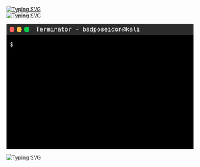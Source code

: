 <a href="https://git.io/typing-svg"><img src="https://readme-typing-svg.demolab.com?font=Gruppo&size=40&duration=5000&pause=9999&color=C6FF00&multiline=true&random=false&width=435&lines=B4DP0S31D0N" alt="Typing SVG" /></a><br>
<a href="https://git.io/typing-svg"><img src="https://readme-typing-svg.demolab.com?font=Gruppo&size=25&duration=5000&pause=9999&color=EA008A&multiline=true&random=false&width=435&lines=CyberSecurity+Analyst+%7C+Security%2B+%7C+E%7CHE" alt="Typing SVG" /></a><br>

<svg width="600" height="400" xmlns="http://www.w3.org/2000/svg">
  <!-- Barra de título -->
  <rect x="0" y="0" width="600" height="30" fill="#2b2b2b"/>
  <text x="80" y="20" font-family="monospace" font-size="16" fill="white">
    Terminator - badposeidon@kali
  </text>
  
  <!-- Botões da Janela -->
  <circle cx="15" cy="15" r="7" fill="#FF605C"/>
  <circle cx="35" cy="15" r="7" fill="#FFBD44"/>
  <circle cx="55" cy="15" r="7" fill="#00CA4E"/>
  
  <!-- Fundo do Terminal -->
  <rect x="0" y="30" width="600" height="370" fill="black"/>
  
  <!-- Texto do Terminal -->
  <text x="10" y="60" font-family="monospace" font-size="15" fill="white">
    $
    <tspan id="cmd" visibility="hidden"> ./H4CK*M1ND5.sh</tspan>
    <tspan id="result" x="10" dy="30" visibility="hidden"># Connected with C&C Server!</tspan>
  </text>
  
  <!-- Animação para simular digitação -->
  <animate xlink:href="#cmd" attributeName="visibility" from="hidden" to="visible" begin="0.5s" dur="0.5s" fill="freeze"/>
  <animate xlink:href="#result" attributeName="visibility" from="hidden" to="visible" begin="1.5s" dur="0.1s" fill="freeze"/>
</svg>

<a href="https://git.io/typing-svg"><img src="[https://readme-typing-svg.demolab.com?font=Gruppo&size=40&duration=5000&pause=9999&color=C6FF00&multiline=true&random=false&width=435&lines=B4DP0S31D0N](https://codebeautify.org/svg-viewer/y2453140f" alt="Typing SVG" /></a><br>    
